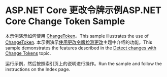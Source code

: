 # <a name="aspnet-core-change-token-sample"></a><span data-ttu-id="6cf6a-101">ASP.NET Core 更改令牌示例</span><span class="sxs-lookup"><span data-stu-id="6cf6a-101">ASP.NET Core Change Token Sample</span></span>

<span data-ttu-id="6cf6a-102">本示例演示如何使用 [ChangeToken](https://docs.microsoft.com/dotnet/api/microsoft.extensions.primitives.changetoken)。</span><span class="sxs-lookup"><span data-stu-id="6cf6a-102">This sample illustrates the use of [ChangeToken](https://docs.microsoft.com/dotnet/api/microsoft.extensions.primitives.changetoken).</span></span> <span data-ttu-id="6cf6a-103">本示例演示[使用更改令牌检测更改](https://docs.microsoft.com/aspnet/core/fundamentals/change-tokens)主题中介绍的功能。</span><span class="sxs-lookup"><span data-stu-id="6cf6a-103">This sample demonstrates the features described in the [Detect changes with Change Tokens](https://docs.microsoft.com/aspnet/core/fundamentals/change-tokens) topic.</span></span>

<span data-ttu-id="6cf6a-104">运行示例，然后按照索引页上的说明进行操作。</span><span class="sxs-lookup"><span data-stu-id="6cf6a-104">Run the sample and follow the instructions on the Index page.</span></span>
